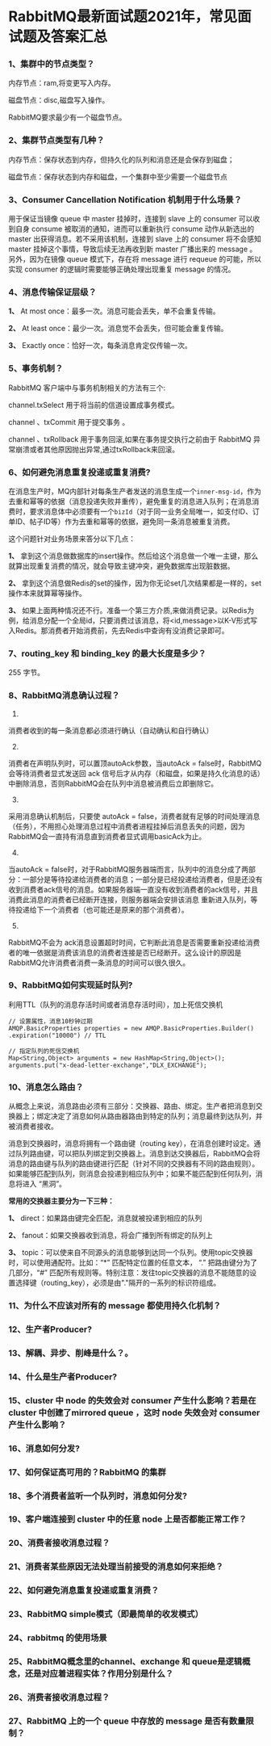 # RabbitMQ最新面试题2021年，常见面试题及答案汇总

### 1、集群中的节点类型？

内存节点：ram,将变更写入内存。

磁盘节点：disc,磁盘写入操作。

RabbitMQ要求最少有一个磁盘节点。


### 2、集群节点类型有几种？

内存节点：保存状态到内存，但持久化的队列和消息还是会保存到磁盘；

磁盘节点：保存状态到内存和磁盘，一个集群中至少需要一个磁盘节点


### 3、Consumer Cancellation Notification 机制用于什么场景？

用于保证当镜像 queue 中 master 挂掉时，连接到 slave 上的 consumer 可以收到自身 consume 被取消的通知，进而可以重新执行 consume 动作从新选出的 master 出获得消息。若不采用该机制，连接到 slave 上的 consumer 将不会感知 master 挂掉这个事情，导致后续无法再收到新 master 广播出来的 message 。另外，因为在镜像 queue 模式下，存在将 message 进行 requeue 的可能，所以实现 consumer 的逻辑时需要能够正确处理出现重复 message 的情况。


### 4、消息传输保证层级？

**1、** At most once：最多一次。消息可能会丢失，单不会重复传输。

**2、** At least once：最少一次。消息觉不会丢失，但可能会重复传输。

**3、** Exactly once：恰好一次，每条消息肯定仅传输一次。


### 5、事务机制？

RabbitMQ 客户端中与事务机制相关的方法有三个:

channel.txSelect 用于将当前的信道设置成事务模式。

channel 、txCommit 用于提交事务 。

channel 、txRollback 用于事务回滚,如果在事务提交执行之前由于 RabbitMQ 异常崩溃或者其他原因抛出异常,通过txRollback来回滚。


### 6、如何避免消息重复投递或重复消费?

在消息生产时，MQ内部针对每条生产者发送的消息生成一个`inner-msg-id`，作为去重和幂等的依据（消息投递失败并重传），避免重复的消息进入队列；在消息消费时，要求消息体中必须要有一个`bizId`（对于同一业务全局唯一，如支付ID、订单ID、帖子ID等）作为去重和幂等的依据，避免同一条消息被重复消费。

这个问题针对业务场景来答分以下几点：

**1、** 拿到这个消息做数据库的insert操作。然后给这个消息做一个唯一主键，那么就算出现重复消费的情况，就会导致主键冲突，避免数据库出现脏数据。

**2、** 拿到这个消息做Redis的set的操作，因为你无论set几次结果都是一样的，set操作本来就算幂等操作。

**3、** 如果上面两种情况还不行。准备一个第三方介质,来做消费记录。以Redis为例，给消息分配一个全局id，只要消费过该消息，将<id,message>以K-V形式写入Redis。那消费者开始消费前，先去Redis中查询有没消费记录即可。


### 7、routing_key 和 binding_key 的最大长度是多少？

255 字节。


### 8、RabbitMQ消息确认过程？

1.
消费者收到的每一条消息都必须进行确认（自动确认和自行确认）

2.
消费者在声明队列时，可以置顶autoAck参数，当autoAck = false时，RabbitMQ会等待消费者显式发送回 ack 信号后才从内存（和磁盘，如果是持久化消息的话）中删除消息，否则RabbitMQ会在队列中消息被消费后立即删除它。

3.
采用消息确认机制后，只要使 autoAck = false，消费者就有足够的时间处理消息（任务），不用担心处理消息过程中消费者进程挂掉后消息丢失的问题，因为RabbitMQ会一直持有消息直到消费者显式调用basicAck为止。

4.
当autoAck = false时，对于RabbitMQ服务器端而言，队列中的消息分成了两部分：一部分是等待投递给消费者的消息；一部分是已经投递给消费者，但是还没有收到消费者ack信号的消息。如果服务器端一直没有收到消费者的ack信号，并且消费此消息的消费者已经断开连接，则服务器端会安排该消息 重新进入队列，等待投递给下一个消费者（也可能还是原来的那个消费者）。

5.
RabbitMQ不会为 ack消息设置超时时间，它判断此消息是否需要重新投递给消费者的唯一依据是消费该消息的消费者连接是否已经断开。这么设计的原因是RabbitMQ允许消费者消费一条消息的时间可以很久很久。



### 9、RabbitMQ如何实现延时队列?

利用TTL（队列的消息存活时间或者消息存活时间），加上死信交换机

```
// 设置属性，消息10秒钟过期
AMQP.BasicProperties properties = new AMQP.BasicProperties.Builder()
.expiration("10000") // TTL

// 指定队列的死信交换机
Map<String,Object> arguments = new HashMap<String,Object>();
arguments.put("x-dead-letter-exchange","DLX_EXCHANGE");
```


### 10、消息怎么路由？

从概念上来说，消息路由必须有三部分：交换器、路由、绑定。生产者把消息到交换器上；绑定决定了消息如何从路由器路由到特定的队列；消息最终到达队列，并被消费者接收。

消息到交换器时，消息将拥有一个路由键（routing key），在消息创建时设定。通过队列路由键，可以把队列绑定到交换器上。消息到达交换器后，RabbitMQ会将消息的路由键与队列的路由键进行匹配（针对不同的交换器有不同的路由规则）。如果能够匹配到队列，则消息会投递到相应队列中；如果不能匹配到任何队列，消息将进入 “黑洞”。

**常用的交换器主要分为一下三种：**

**1、** direct：如果路由键完全匹配，消息就被投递到相应的队列

**2、** fanout：如果交换器收到消息，将会广播到所有绑定的队列上

**3、** topic：可以使来自不同源头的消息能够到达同一个队列。使用topic交换器时，可以使用通配符。比如：“*” 匹配特定位置的任意文本， “.” 把路由键分为了几部分，“#” 匹配所有规则等。特别注意：发往topic交换器的消息不能随意的设置选择键（routing_key），必须是由"."隔开的一系列的标识符组成。


### 11、为什么不应该对所有的 message 都使用持久化机制？
### 12、生产者Producer?
### 13、解耦、异步、削峰是什么？。
### 14、什么是生产者Producer?
### 15、cluster 中 node 的失效会对 consumer 产生什么影响？若是在 cluster 中创建了mirrored queue ，这时 node 失效会对 consumer 产生什么影响？
### 16、消息如何分发?
### 17、如何保证高可用的？RabbitMQ 的集群
### 18、多个消费者监听一个队列时，消息如何分发?
### 19、客户端连接到 cluster 中的任意 node 上是否都能正常工作？
### 20、消费者接收消息过程？
### 21、消费者某些原因无法处理当前接受的消息如何来拒绝？
### 22、如何避免消息重复投递或重复消费？
### 23、RabbitMQ simple模式（即最简单的收发模式）
### 24、rabbitmq 的使用场景
### 25、RabbitMQ概念里的channel、exchange 和 queue是逻辑概念，还是对应着进程实体？作用分别是什么？
### 26、消费者接收消息过程？
### 27、RabbitMQ 上的一个 queue 中存放的 message 是否有数量限制？





